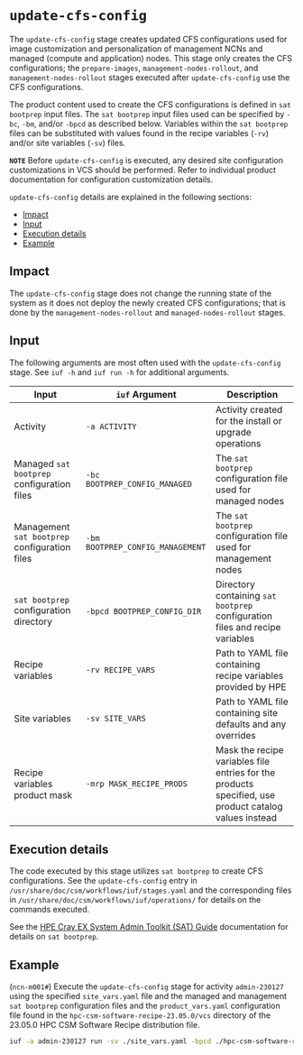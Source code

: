 # `update-cfs-config`

The `update-cfs-config` stage creates updated CFS configurations used for image customization and personalization of management NCNs and managed (compute and application) nodes. This stage only creates the CFS configurations; the `prepare-images`,
`management-nodes-rollout`, and `management-nodes-rollout` stages executed after `update-cfs-config` use the CFS configurations.

The product content used to create the CFS configurations is defined in `sat bootprep` input files. The `sat bootprep` input files used can be specified by `-bc`, `-bm`, and/or `-bpcd` as described below. Variables within the `sat bootprep`
files can be substituted with values found in the recipe variables (`-rv`) and/or site variables (`-sv`) files.

**`NOTE`** Before `update-cfs-config` is executed, any desired site configuration customizations in VCS should be performed. Refer to individual product documentation for configuration customization details.

`update-cfs-config` details are explained in the following sections:

- [Impact](#impact)
- [Input](#input)
- [Execution details](#execution-details)
- [Example](#example)

## Impact

The `update-cfs-config` stage does not change the running state of the system as it does not deploy the newly created CFS configurations; that is done by the `management-nodes-rollout` and `managed-nodes-rollout` stages.

## Input

The following arguments are most often used with the `update-cfs-config` stage. See `iuf -h` and `iuf run -h` for additional arguments.

| Input                                         | `iuf` Argument                   | Description                                                                                           |
| --------------------------------------------- | -------------------------------- | ----------------------------------------------------------------------------------------------------- |
| Activity                                      | `-a ACTIVITY`                    | Activity created for the install or upgrade operations                                                |
| Managed `sat bootprep` configuration files    | `-bc BOOTPREP_CONFIG_MANAGED`    | The `sat bootprep` configuration file used for managed nodes                                          |
| Management `sat bootprep` configuration files | `-bm BOOTPREP_CONFIG_MANAGEMENT` | The `sat bootprep` configuration file used for management nodes                                       |
| `sat bootprep` configuration directory        | `-bpcd BOOTPREP_CONFIG_DIR`      | Directory containing `sat bootprep` configuration files and recipe variables                          |
| Recipe variables                              | `-rv RECIPE_VARS`                | Path to YAML file containing recipe variables provided by HPE                                         |
| Site variables                                | `-sv SITE_VARS`                  | Path to YAML file containing site defaults and any overrides                                          |
| Recipe variables product mask                 | `-mrp MASK_RECIPE_PRODS`         | Mask the recipe variables file entries for the products specified, use product catalog values instead |

## Execution details

The code executed by this stage utilizes `sat bootprep` to create CFS configurations. See the `update-cfs-config` entry in `/usr/share/doc/csm/workflows/iuf/stages.yaml` and the corresponding files in
`/usr/share/doc/csm/workflows/iuf/operations/` for details on the commands executed.

See the [HPE Cray EX System Admin Toolkit (SAT) Guide](https://cray-hpe.github.io/docs-sat/) documentation for details on `sat bootprep`.

## Example

(`ncn-m001#`) Execute the `update-cfs-config` stage for activity `admin-230127` using the specified `site_vars.yaml` file and the managed and management `sat bootprep` configuration files and the `product_vars.yaml` configuration file
found in the `hpc-csm-software-recipe-23.05.0/vcs` directory of the 23.05.0 HPC CSM Software Recipe distribution file.

```bash
iuf -a admin-230127 run -sv ./site_vars.yaml -bpcd ./hpc-csm-software-recipe-23.05.0/vcs -r update-cfs-config
```

